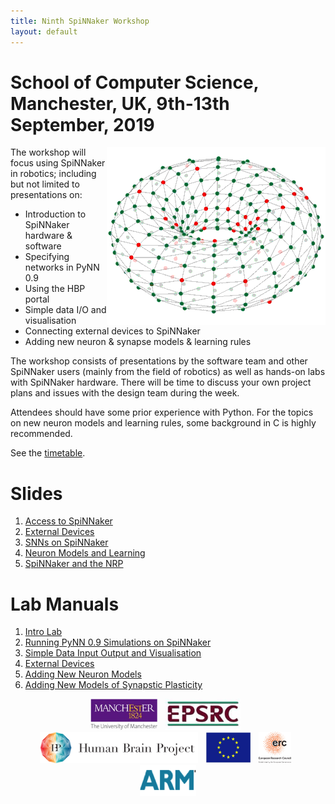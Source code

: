 ```yaml
---
title: Ninth SpiNNaker Workshop
layout: default
---
```


# School of Computer Science, Manchester, UK, 9th-13th September, 2019

<img style="float: right;" src="Rotating_Doughnut_S2.gif">

The workshop will focus using SpiNNaker in robotics; including but not limited to presentations on:

 - Introduction to SpiNNaker hardware & software
 - Specifying networks in PyNN 0.9
 - Using the HBP portal
 - Simple data I/O and visualisation
 - Connecting external devices to SpiNNaker
 - Adding new neuron & synapse models & learning rules

The workshop consists of presentations by the software team and other SpiNNaker users (mainly from the field of robotics) as well as hands-on labs with SpiNNaker hardware. There will be time to discuss your own project plans and issues with the design team during the week.

Attendees should have some prior experience with Python. For the topics on new neuron models and learning rules, some background in C is highly recommended.

See the [timetable](robotics2019.html).

# Slides

1. [Access to SpiNNaker](https://drive.google.com/open?id=15XWZL-aAIJlN-Ixa_uJuEjxjqnn3yvarXBkWiHcWv_E)
1. [External Devices](https://drive.google.com/open?id=1h_4mbXPbEOpZ92ZU876q7op30libvgSnhJiF7mHOAvM)
1. [SNNs on SpiNNaker](https://drive.google.com/open?id=1Fb41D0udoxGfWWDz_ADRAsswqeW3GZTI7E42ZyeGYjQ)
1. [Neuron Models and Learning](https://drive.google.com/open?id=1YjucTHMAjnLI8fJTyAUE2pyBpaElxgev)
1. [SpiNNaker and the NRP](https://drive.google.com/open?id=1yhynahDRmX9RbCrwfWaPPCYSXXsbtKLiIvDaVM_0cls)

# Lab Manuals

1. [Intro Lab](/spynnaker/5.0.0/IntroLab-PyNN-LabManual.pdf)
1. [Running PyNN 0.9 Simulations on SpiNNaker](/spynnaker/5.0.0/RunningPyNNSimulationsonSpiNNaker-LabManual.pdf)
1. [Simple Data Input Output and Visualisation](/spynnaker/5.0.0/SimpleIO-LabManual.pdf)
1. [External Devices](/spynnaker/5.0.0/ExternalDevices-LabManual.pdf)
1. [Adding New Neuron Models](/spynnaker/5.0.0/NewNeuronModels-LabManual.pdf)
1. [Adding New Models of Synapstic Plasticity](/spynnaker/5.0.0/NewPlasticityRules-LabManual.pdf)

<center>
<img src="UoM.png" height="50">&nbsp;&nbsp;
<img src="EPSRClogo.jpg" height="50">&nbsp;&nbsp;
<img src="HBP_logo.png" height="50">&nbsp;&nbsp;
<img src="EU_flag_yellow_low.jpg" height="50">&nbsp;&nbsp;
<img src="LOGO-ERC.jpg" height="50">&nbsp;&nbsp;
<img src="ARM.png" height="50">
</center>
